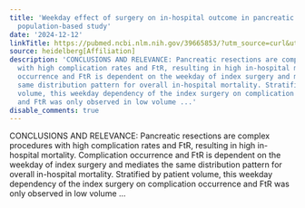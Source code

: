 ```yaml
---
title: 'Weekday effect of surgery on in-hospital outcome in pancreatic surgery: a
  population-based study'
date: '2024-12-12'
linkTitle: https://pubmed.ncbi.nlm.nih.gov/39665853/?utm_source=curl&utm_medium=rss&utm_campaign=pubmed-2&utm_content=1FakS-2QOkCT8HsMOQP1bCRQ4YzyumYOmxmF0moLsQ3dFB1E9V&fc=20220326224207&ff=20241212174419&v=2.18.0.post9+e462414
source: heidelberg[Affiliation]
description: 'CONCLUSIONS AND RELEVANCE: Pancreatic resections are complex procedures
  with high complication rates and FtR, resulting in high in-hospital mortality. Complication
  occurrence and FtR is dependent on the weekday of index surgery and mediates the
  same distribution pattern for overall in-hospital mortality. Stratified by patient
  volume, this weekday dependency of the index surgery on complication occurrence
  and FtR was only observed in low volume ...'
disable_comments: true
---
```

CONCLUSIONS AND RELEVANCE: Pancreatic resections are complex procedures with high complication rates and FtR, resulting in high in-hospital mortality. Complication occurrence and FtR is dependent on the weekday of index surgery and mediates the same distribution pattern for overall in-hospital mortality. Stratified by patient volume, this weekday dependency of the index surgery on complication occurrence and FtR was only observed in low volume ...